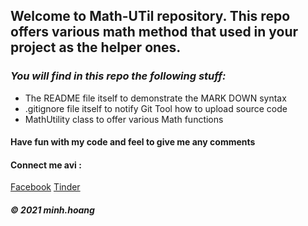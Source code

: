 
## Welcome to Math-UTil repository. This repo offers various math method that used in your project as the helper ones.
### _You will find in this repo the following stuff:_
* The README file itself to demonstrate the MARK DOWN syntax
* .gitignore file itself to notify Git Tool how to upload source code
* MathUtility class to offer various Math functions

#### Have fun with my code and feel to give me any comments

#### Connect me avi : 
[Facebook](http://facebook.com)
[Tinder](http://tinder.com)

##### © 2021 minh.hoang
